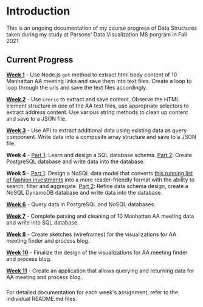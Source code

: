 # Introduction
This is an ongoing documentation of my course progress of Data Structures taken during my study at Parsons' Data Visualization MS porgram in Fall 2021.

## Current Progress

[**Week 1**](https://github.com/meanmodemoda/msdv-data-structures/tree/master/week01) - Use Node.js `got` method to extract html body content of 10 Manhattan AA meeting links and save them into text files. Create a loop to loop through the urls and save the text files accordingly. 

[**Week 2**](https://github.com/meanmodemoda/msdv-data-structures/tree/master/week02) - Use `ceerio` to extract and save content. Observe the HTML element structure in one of the AA text files, use appropriate selectors to extract address content. Use various string methods to clean up content and save to a JSON file. 

[**Week 3**](https://github.com/meanmodemoda/msdv-data-structures/tree/master/week03) - Use API to extract additional data using existing data as query component. Write data into a composite array structure and save to a JSON file. 

**Week 4** - [Part 1](https://github.com/meanmodemoda/msdv-data-structures/tree/master/week04_01): Learn and design a SQL database schema. 
            [Part 2](https://github.com/meanmodemoda/msdv-data-structures/tree/master/week04_02): Create PostgreSQL database and write data into the database. 

**Week 5** - [Part 1](https://github.com/meanmodemoda/msdv-data-structures/tree/master/week05_01): Design a NoSQL data model that converts [this running list of fashion investments](https://thefashionlaw.com/a-running-timeline-of-fashion-and-luxury-mergers-acquisitions/) into a more reader-friendly format with the ability to search, filter and aggregate. 
[Part 2](https://github.com/meanmodemoda/msdv-data-structures/tree/master/week05_02): Refine data schema design, create a NoSQL DynamoDB database and write data into the database.

[**Week 6**](https://github.com/meanmodemoda/msdv-data-structures/tree/master/week06) - Query data in PostgreSQL and NoSQL databases.

[**Week 7**](https://github.com/meanmodemoda/msdv-data-structures/tree/master/week07) - Complete parsing and cleaning of 10 Manhattan AA meeting data and write into SQL database.

[**Week 8**](https://github.com/meanmodemoda/msdv-data-structures/tree/master/week08) - Create sketches (wireframes) for the visualizations for AA meeting finder and process blog.

[**Week 10**](https://github.com/meanmodemoda/msdv-data-structures/tree/master/week10) - Finalize the design of the visualizations for AA meeting finder and process blog.

[**Week 11**](https://github.com/meanmodemoda/msdv-data-structures/tree/master/week11_final) - Create an application that allows querying and returning data for AA meeting and process blog.

###
For detailed documentation for each week's assignment, refer to the individual README.md files.
